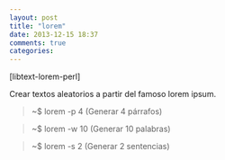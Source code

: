 ```yaml
---
layout: post
title: "lorem"
date: 2013-12-15 18:37
comments: true
categories: 
---
```

[libtext-lorem-perl]

Crear textos aleatorios a partir del famoso lorem ipsum.

>~$ lorem -p 4 (Generar 4 párrafos)

>~$ lorem -w 10 (Generar 10 palabras)

>~$ lorem -s 2 (Generar 2 sentencias)

